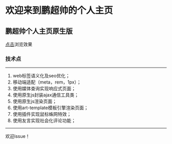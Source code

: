 # 欢迎来到鹏超帅的个人主页

## 鹏超帅个人主页原生版


[点击](https://fangxiaopeng.github.io/native/index.html)浏览效果

### 技术点
*****
1. web标签语义化及seo优化；
2. 移动端适配（meta，rem，1px）；
3. 使用媒体查询实现响应式页面；
4. 使用原生js封装ajax通信工具类；
5. 使用原生js渲染页面；
6. 使用art-template模板引擎渲染页面；
7. 使用插件实现鼠标蛛网特效；
8. 使用友言实现社会化评论功能；
*****

欢迎issue！
